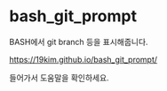 # bash_git_prompt
BASH에서 git branch 등을 표시해줍니다.

https://19kim.github.io/bash_git_prompt/

들어가서 도움말을 확인하세요.
